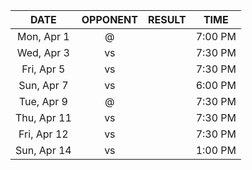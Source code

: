 |    DATE     |          OPPONENT           |  RESULT  |  TIME   |
|:-----------:|:---------------------------:|:--------:|:-------:|
| Mon, Apr 1  |  @ [](/r/charlottehornets)  |          | 7:00 PM |
| Wed, Apr 3  |      vs [](/r/thunder)      |          | 7:30 PM |
| Fri, Apr 5  |       vs [](/r/kings)       |          | 7:30 PM |
| Sun, Apr 7  |      vs [](/r/ripcity)      |          | 6:00 PM |
| Tue, Apr 9  |      @ [](/r/mkebucks)      |          | 7:30 PM |
| Thu, Apr 11 |     vs [](/r/nyknicks)      |          | 7:30 PM |
| Fri, Apr 12 | vs [](/r/charlottehornets)  |          | 7:30 PM |
| Sun, Apr 14 | vs [](/r/washingtonwizards) |          | 1:00 PM |